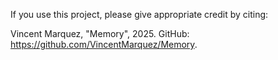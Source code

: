 If you use this project, please give appropriate credit by citing:

Vincent Marquez, "Memory", 2025.
GitHub: https://github.com/VincentMarquez/Memory.
